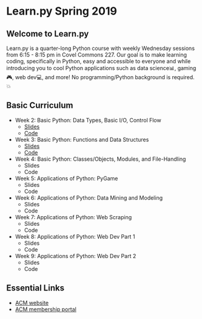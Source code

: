 # Learn.<span>py Spring 2019
## Welcome to Learn.<span>py

Learn.<span>py is a quarter-long Python course with weekly Wednesday sessions from 6:15 - 8:15 pm 
in Covel Commons 227. Our goal is to make learning coding, specifically in Python, easy and 
accessible to everyone and while introducing you to cool Python applications such as data 
science📊, gaming🎮, web dev💻, and more! No programming/Python background is required.💥

## Basic Curriculum

- Week 2: Basic Python: Data Types, Basic I/O, Control Flow
  - [Slides](https://docs.google.com/presentation/d/1QL9HWVsbet-K4SjYrLOfZzxxBCX5prgvYzo5F2Ruios/edit?usp=sharing)
  - [Code](https://github.com/uclaacm/learn.py-s19/tree/master/session-1-basics-of-python)
- Week 3: Basic Python: Functions and Data Structures
  - [Slides](https://tinyurl.com/learnpy-s2)
  - [Code](https://github.com/uclaacm/learn.py-s19/tree/master/session-2-basics-of-python-data-structures)
- Week 4: Basic Python: Classes/Objects, Modules, and File-Handling
  - Slides
  - Code
- Week 5: Applications of Python: PyGame
  - Slides
  - Code
- Week 6: Applications of Python: Data Mining and Modeling
  - Slides
  - Code
- Week 7: Applications of Python: Web Scraping
  - Slides
  - Code
- Week 8: Applications of Python: Web Dev Part 1
  - Slides
  - Code
- Week 9: Applications of Python: Web Dev Part 2
  - Slides
  - Code

## Essential Links
- [ACM website](http://www.uclaacm.com/)
- [ACM membership portal](https://members.uclaacm.com/events)
